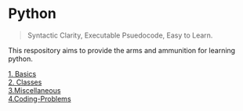 # Python
> Syntactic Clarity, Executable Psuedocode, Easy to Learn. 

This respository aims to provide the arms and ammunition for learning python. 

[1. Basics](https://github.com/Gitcat711/learn-python/tree/master/Basics)</br>
[2. Classes](https://github.com/Gitcat711/learn-python/tree/master/Classes)</br>
[3.Miscellaneous](https://github.com/Gitcat711/learn-python/tree/master/Misc)</br>
[4.Coding-Problems](https://github.com/Gitcat711/learn-python/tree/master/problems-to-solve)
